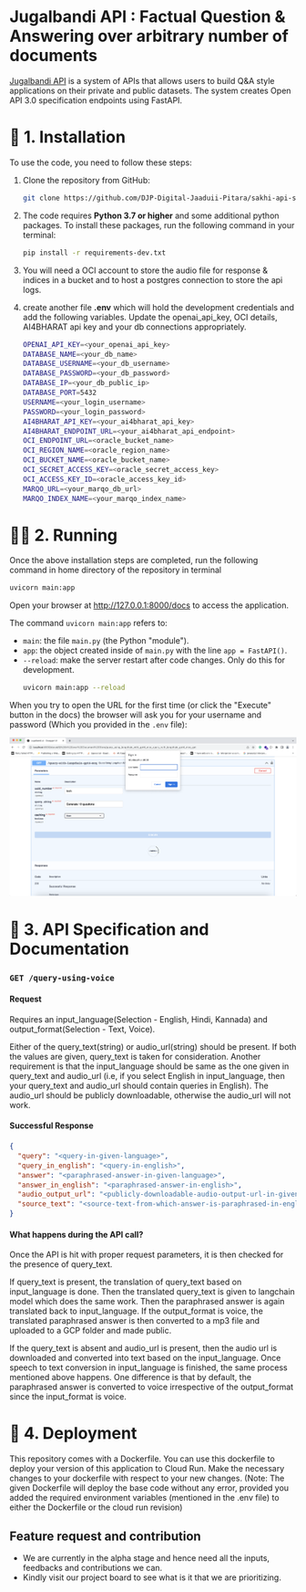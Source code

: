 # Jugalbandi API : Factual Question & Answering over arbitrary number of documents

[Jugalbandi API](https://api.jugalbandi.ai/docs) is a system of APIs that allows users to build Q&A style applications on their private and public datasets. The system creates Open API 3.0 specification endpoints using FastAPI.


# 🔧 1. Installation

To use the code, you need to follow these steps:

1. Clone the repository from GitHub: 
    
    ```bash
    git clone https://github.com/DJP-Digital-Jaaduii-Pitara/sakhi-api-service.git
    ```

2. The code requires **Python 3.7 or higher** and some additional python packages. To install these packages, run the following command in your terminal:

    ```bash
    pip install -r requirements-dev.txt
    ```

3. You will need a OCI account to store the audio file for response & indices in a bucket and to host a postgres connection to store the api logs.

4. create another file **.env** which will hold the development credentials and add the following variables. Update the openai_api_key, OCI details, AI4BHARAT api key and your db connections appropriately.

    ```bash
    OPENAI_API_KEY=<your_openai_api_key>
    DATABASE_NAME=<your_db_name>
    DATABASE_USERNAME=<your_db_username>
    DATABASE_PASSWORD=<your_db_password>
    DATABASE_IP=<your_db_public_ip>
    DATABASE_PORT=5432
    USERNAME=<your_login_username>
    PASSWORD=<your_login_password>
    AI4BHARAT_API_KEY=<your_ai4bharat_api_key>
    AI4BHARAT_ENDPOINT_URL=<your_ai4bharat_api_endpoint>
    OCI_ENDPOINT_URL=<oracle_bucket_name>
    OCI_REGION_NAME=<oracle_region_name>
    OCI_BUCKET_NAME=<oracle_bucket_name>
    OCI_SECRET_ACCESS_KEY=<oracle_secret_access_key>
    OCI_ACCESS_KEY_ID=<oracle_access_key_id>
    MARQO_URL=<your_marqo_db_url>
    MARQO_INDEX_NAME=<your_marqo_index_name>
    ```

# 🏃🏻 2. Running

Once the above installation steps are completed, run the following command in home directory of the repository in terminal

```bash
uvicorn main:app
```
Open your browser at http://127.0.0.1:8000/docs to access the application.

The command `uvicorn main:app` refers to:

- `main`: the file `main.py` (the Python "module").
- `app`: the object created inside of `main.py` with the line `app = FastAPI()`.
- `--reload`:  make the server restart after code changes. Only do this for development.
    ```bash
    uvicorn main:app --reload
    ```

When you try to open the URL for the first time (or click the "Execute" button in the docs) the browser will ask you for your username and password (Which you provided in the `.env` file):

![Alt text](docs/image.png)

# 📃 3. API Specification and Documentation

### `GET /query-using-voice`

#### Request

Requires an input_language(Selection - English, Hindi, Kannada) and output_format(Selection - Text, Voice).

Either of the query_text(string) or audio_url(string) should be present. If both the values are given, query_text is taken for consideration. Another requirement is that the input_language should be same as the one given in query_text and audio_url (i.e, if you select English in input_language, then your query_text and audio_url should contain queries in English). The audio_url should be publicly downloadable, otherwise the audio_url will not work.

#### Successful Response

```json
{
  "query": "<query-in-given-language>",
  "query_in_english": "<query-in-english>",
  "answer": "<paraphrased-answer-in-given-language>",
  "answer_in_english": "<paraphrased-answer-in-english>",
  "audio_output_url": "<publicly-downloadable-audio-output-url-in-given-language>",
  "source_text": "<source-text-from-which-answer-is-paraphrased-in-english>"
}
```

#### What happens during the API call?

Once the API is hit with proper request parameters, it is then checked for the presence of query_text. 

If query_text is present, the translation of query_text based on input_language is done. Then the translated query_text is given to langchain model which does the same work. Then the paraphrased answer is again translated back to input_language. If the output_format is voice, the translated paraphrased answer is then converted to a mp3 file and uploaded to a GCP folder and made public.

If the query_text is absent and audio_url is present, then the audio url is downloaded and converted into text based on the input_language. Once speech to text conversion in input_language is finished, the same process mentioned above happens. One difference is that by default, the paraphrased answer is converted to voice irrespective of the output_format since the input_format is voice.

# 🚀 4. Deployment

This repository comes with a Dockerfile. You can use this dockerfile to deploy your version of this application to Cloud Run.
Make the necessary changes to your dockerfile with respect to your new changes. (Note: The given Dockerfile will deploy the base code without any error, provided you added the required environment variables (mentioned in the .env file) to either the Dockerfile or the cloud run revision)


## Feature request and contribution

*   We are currently in the alpha stage and hence need all the inputs, feedbacks and contributions we can.
*   Kindly visit our project board to see what is it that we are prioritizing.

 
